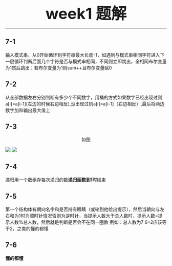 <p align="center"><font size="7"><b>week1 题解</b></font></p>
<hr>
<h2>7-1</h2>
<p>输入模式串，从0开始循环到字符串最大长度-1，如遇到与模式串相同字符进入下一层循环判断后面几个字符是否与模式串相同，不同则立即跳出，全相同布尔变量为1然后跳出；若布尔变量为1则sum++且布尔变量赋0</p>
<h2>7-2</h2>
<p>从全部数据左右分别判断有多少个不同数字，用桶的方式如果数字已经出现过则a[i]=a[i-1](左边的时候右边相反),没出现过则a[i]=a[i-1]（右边相反）,最后将两边数字加和输出最大值上</p>
<h2>7-3</h2>
<p align="center">如图</p>
<img src="https://i.loli.net/2021/10/17/1Ixzv3ipjwLhDbC.png">
<img src="https://i.loli.net/2021/10/17/MUTIwxZSsNanc47.png">
<h2>7-4</h2>
<p>递归用一个数组存每次递归的数<b>递归函数到1时</b>结束</p>
<h2>7-5</h2>
<p>第一个结构体有朝向名字和是否持有眼睛（或轮到他给出提示），然后当朝向与左右和为1时为顺时针情况否则为逆时针，当提示人数大于总人数时，提示人数=提示人数%总人数，然后就是判断是否会不在同一圈数 例如：总人数为7 6+2应该等于2，之类的懂的都懂</p>
<h2>7-6</h2>
<b>懂的都懂</b>